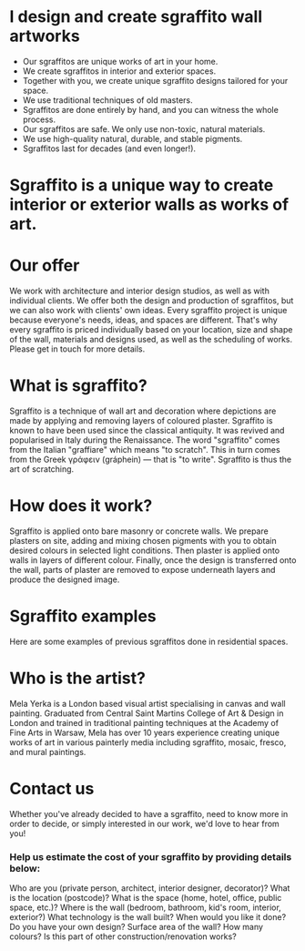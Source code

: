 # I design and create sgraffito wall artworks

- Our sgraffitos are unique works of art in your home.
- We create sgraffitos in interior and exterior spaces.
- Together with you, we create unique sgraffito designs tailored for your space.
- We use traditional techniques of old masters.
- Sgraffitos are done entirely by hand, and you can witness the whole process.
- Our sgraffitos are safe. We only use non-toxic, natural materials.
- We use high-quality natural, durable, and stable pigments.
- Sgraffitos last for decades (and even longer!).

# Sgraffito is a unique way to create interior or exterior walls as works of art.

# Our offer
We work with architecture and interior design studios, as well as with individual clients. We offer both the design and production of sgraffitos, but we can also work with clients' own ideas. Every sgraffito project is unique because everyone's needs, ideas, and spaces are different. That's why every sgraffito is priced individually based on your location, size and shape of the wall, materials and designs used, as well as the scheduling of works. Please get in touch for more details.

# What is sgraffito?
Sgraffito is a technique of wall art and decoration where depictions are made by applying and removing layers of coloured plaster. Sgraffito is known to have been used since the classical antiquity. It was revived and popularised in Italy during the Renaissance. The word "sgraffito" comes from the Italian "graffiare" which means "to scratch". This in turn comes from the Greek γράφειν (gráphein) — that is "to write". Sgraffito is thus the art of scratching.

# How does it work?
Sgraffito is applied onto bare masonry or concrete walls. We prepare plasters on site, adding and mixing chosen pigments with you to obtain desired colours in selected light conditions. Then plaster is applied onto walls in layers of different colour. Finally, once the design is transferred onto the wall, parts of plaster are removed to expose underneath layers and produce the designed image.

# Sgraffito examples
Here are some examples of previous sgraffitos done in residential spaces.

# Who is the artist?
Mela Yerka is a London based visual artist specialising in canvas and wall painting. Graduated from Central Saint Martins College of Art & Design in London and trained in traditional painting techniques at the Academy of Fine Arts in Warsaw, Mela has over 10 years experience creating unique works of art in various painterly media including sgraffito, mosaic, fresco, and mural paintings.

# Contact us
Whether you've already decided to have a sgraffito, need to know more in order to decide, or simply interested in our work, we'd love to hear from you!

### Help us estimate the cost of your sgraffito by providing details below:
Who are you (private person, architect, interior designer, decorator)?
What is the location (postcode)?
What is the space (home, hotel, office, public space, etc.)?
Where is the wall (bedroom, bathroom, kid's room, interior, exterior?)
What technology is the wall built?
When would you like it done?
Do you have your own design?
Surface area of the wall?
How many colours?
Is this part of other construction/renovation works?